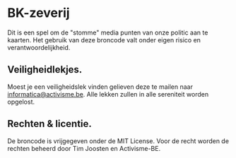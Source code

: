 # BK-zeverij

Dit is een spel om de "stomme" media punten van onze politic aan te kaarten. Het gebruik van deze broncode valt onder eigen risico en verantwoordelijkheid.

## Veiligheidlekjes.

Moest je een veiligheidslek vinden gelieven deze te mailen naar informatica@activisme.be.
Alle lekken zullen in alle sereniteit worden opgelost.

## Rechten & licentie.

De broncode is vrijgegeven onder de MIT License. Voor de recht worden de rechten beheerd door Tim Joosten en Activisme-BE.
